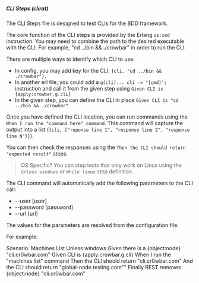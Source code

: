 ##### CLI Steps (clirat)

The CLI Steps file is designed to test CLIs for the BDD framework.

The core function of the CLI steps is provided by the Erlang `os:cmd` instruction.  You may need to combine the path to the desired executable with the CLI.  For example, "cd ../bin && ./crowbar" in order to run the CLI.

There are multiple ways to identify which CLI to use:

* In config, you may add key for the CLI.  `{cli, "cd ../bin && ./crowbar"}.`
* In another erl file, you could add a `g(cli)... cli -> "[cmd]";` instruction and call it from the given step using `Given CLI is {apply:crowbar.g.cli}`
* In the given step, you can define the CLI in place `Given CLI is "cd ../bin && ./crowbar"`

Once you have defined the CLI location, you can run commands using the `When I run the "command here" command`.  This command will capture the output into a list (`{cli, ["reponse line 1", "response line 2", "response line N"]}`).

You can then check the responses using the `Then the CLI should return "expected result"` steps.

> OS Specific?  You can step tests that only work on Linux using the `Unless windows` or `While linux` step definition.

The CLI command will automatically add the following parameters to the CLI call:

* --user [user]
* --password [password]
* --url [url]

The values for the parameters are resolved from the configuration file.

For example:

  Scenario: Machines List
    Unless windows
    Given there is a {object:node} "cli.cr0wbar.com"
    Given CLI is {apply:crowbar.g.cli} 
    When I run the "machines list" command
    Then the CLI should return "cli.cr0wbar.com"
      And the CLI should return "global-node.testing.com""
    Finally REST removes {object:node} "cli.cr0wbar.com"